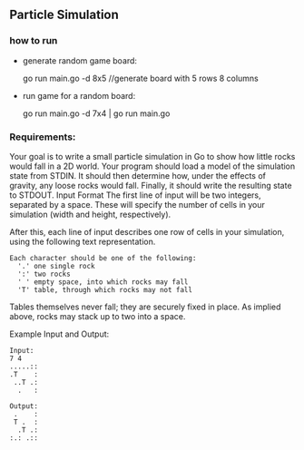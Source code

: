 ## Particle Simulation

### how to run

* generate random game board:

    go run main.go -d 8x5 //generate board with 5 rows 8 columns
    
* run game for a random board:

    go run main.go -d 7x4 | go run main.go 

### Requirements:
Your goal is to write a small particle simulation in Go to show how little rocks would fall in a 2D world. Your program should load a model of the simulation state from STDIN. It should then determine how, under the effects of gravity, any loose rocks would fall. Finally, it should write the resulting state to STDOUT.
Input Format
The first line of input will be two integers, separated by a space. These will specify the number of cells in your simulation (width and height, respectively).

After this, each line of input describes one row of cells in your simulation, using the following text representation.

```
Each character should be one of the following:
  '.' one single rock
  ':' two rocks
  ' ' empty space, into which rocks may fall
  'T' table, through which rocks may not fall
```

Tables themselves never fall; they are securely fixed in place. As implied above, rocks may stack up to two into a space.

Example Input and Output:

```
Input:
7 4
.....::
.T    :
 ..T .:
  .   :

Output:
 .    :
 T .  :
  .T .:
:.: .::
```
